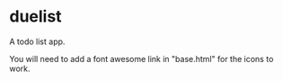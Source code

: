 # duelist
A todo list app.


You will need to add a font awesome link in "base.html" for the icons to work.
